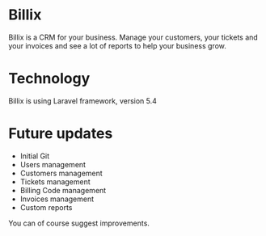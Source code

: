 # Billix
Billix is a CRM for your business. Manage your customers, your tickets and your invoices and see a lot of reports to help your business grow.

# Technology
Billix is using Laravel framework, version 5.4

# Future updates
- Initial Git
- Users management
- Customers management
- Tickets management
- Billing Code management
- Invoices management
- Custom reports

You can of course suggest improvements.
